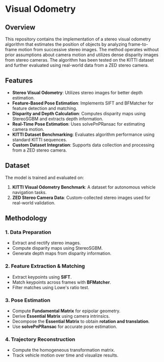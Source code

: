 # Visual Odometry

## Overview
This repository contains the implementation of a stereo visual odometry algorithm that estimates the position of objects by analyzing frame-to-frame motion from successive stereo images. The method operates without prior assumptions about camera motion and utilizes dense disparity images from stereo cameras. The algorithm has been tested on the KITTI dataset and further evaluated using real-world data from a ZED stereo camera.

## Features
- **Stereo Visual Odometry**: Utilizes stereo images for better depth estimation.
- **Feature-Based Pose Estimation**: Implements SIFT and BFMatcher for feature detection and matching.
- **Disparity and Depth Calculation**: Computes disparity maps using StereoSGBM and extracts depth information.
- **Real-Time Pose Estimation**: Uses solvePnPRansac for estimating camera motion.
- **KITTI Dataset Benchmarking**: Evaluates algorithm performance using standard KITTI sequences.
- **Custom Dataset Integration**: Supports data collection and processing from a ZED stereo camera.

## Dataset
The model is trained and evaluated on:
1. **KITTI Visual Odometry Benchmark**: A dataset for autonomous vehicle navigation tasks.
2. **ZED Stereo Camera Data**: Custom-collected stereo images used for real-world validation.

## Methodology
### 1. Data Preparation
- Extract and rectify stereo images.
- Compute disparity maps using StereoSGBM.
- Generate depth maps from disparity information.

### 2. Feature Extraction & Matching
- Extract keypoints using **SIFT**.
- Match keypoints across frames with **BFMatcher**.
- Filter matches using Lowe's ratio test.

### 3. Pose Estimation
- Compute **Fundamental Matrix** for epipolar geometry.
- Derive **Essential Matrix** using camera intrinsics.
- Decompose the **Essential Matrix** to obtain **rotation and translation**.
- Use **solvePnPRansac** for accurate pose estimation.

### 4. Trajectory Reconstruction
- Compute the homogeneous transformation matrix.
- Track vehicle motion over time and visualize results.

